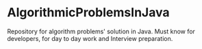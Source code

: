 # AlgorithmicProblemsInJava
Repository for algorithm problems' solution in Java. Must know for developers, for day to day work and Interview preparation.
